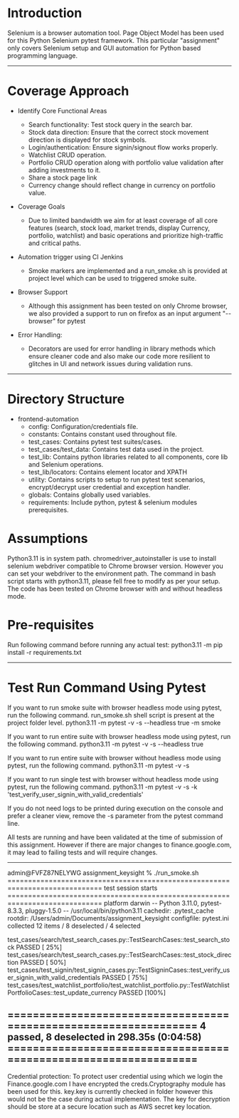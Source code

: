 # Introduction

Selenium is a browser automation tool. Page Object Model has been used for this Python Selenium pytest framework. 
This particular "assignment" only covers Selenium setup and GUI automation for Python based programming language.

---
# Coverage Approach

- Identify Core Functional Areas
   - Search functionality: Test stock query in the search bar.
   - Stock data direction: Ensure that the correct stock movement direction is displayed for stock symbols.
   - Login/authentication: Ensure signin/signout flow works properly.
   - Watchlist CRUD operation.
   - Portfolio CRUD operation along with portfolio value validation after adding investments to it.
   - Share a stock page link
   - Currency change should reflect change in currency on portfolio value.

- Coverage Goals
   - Due to limited bandwidth we aim for at least coverage of all core features (search, stock load, market trends,
     display Currency, portfolio, watchlist) and basic operations and prioritize high-traffic and critical paths.

- Automation trigger using CI Jenkins
   - Smoke markers are implemented and a run_smoke.sh is provided at project level which can be used to triggered
     smoke suite.

- Browser Support
   - Although this assignment has been tested on only Chrome browser, we also provided a support to run on firefox as
     an input argument "--browser" for pytest

- Error Handling:
   - Decorators are used for error handling in library methods which ensure cleaner code and also make our
     code more resilient to glitches in UI and network issues during validation runs.
---

# Directory Structure

- frontend-automation
   - config: Configuration/credentials file.
   - constants: Contains constant used throughout file.
   - test_cases: Contains pytest test suites/cases.
   - test_cases/test_data: Contains test data used in the project.
   - test_lib: Contains python libraries related to all components, core lib and Selenium operations.
   - test_lib/locators: Contains element locator and XPATH
   - utility: Contains scripts to setup to run pytest test scenarios, encrypt/decrypt user credential and exception handler.
   - globals: Contains globally used variables.
   - requirements: Include python, pytest & selenium modules prerequisites.

# Assumptions

Python3.11 is in system path.
chromedriver_autoinstaller is use to install selenium webdriver compatible to Chrome browser version.
However you can set your webdriver to the environment path.
The command in bash script starts with python3.11, please fell free to modify as per your setup.
The code has been tested on Chrome browser with and without headless mode.

# Pre-requisites

Run following command before running any actual test:
python3.11 -m pip install -r requirements.txt

---
# Test Run Command Using Pytest

If you want to run smoke suite with browser headless mode using pytest, run the following command.
run_smoke.sh shell script is present at the project folder level.
python3.11 -m pytest -v -s --headless true -m smoke

If you want to run entire suite with browser headless mode using pytest, run the following command.
python3.11 -m pytest -v -s --headless true

If you want to run entire suite with browser without headless mode using pytest, run the following command.
python3.11 -m pytest -v -s

If you want to run single test with browser without headless mode using pytest, run the following command.
python3.11 -m pytest -v -s -k 'test_verify_user_signin_with_valid_credentials'

If you do not need logs to be printed during execution on the console and prefer a cleaner view,
remove the -s parameter from the pytest command line.

All tests are running and have been validated at the time of submission of this assignment.
However if there are major changes to finance.google.com, it may lead to failing tests and will require changes.

---
admin@FVFZ87NELYWG assignment_keysight % ./run_smoke.sh
============================================================================= test session starts =============================================================================
platform darwin -- Python 3.11.0, pytest-8.3.3, pluggy-1.5.0 -- /usr/local/bin/python3.11
cachedir: .pytest_cache
rootdir: /Users/admin/Documents/assignment_keysight
configfile: pytest.ini
collected 12 items / 8 deselected / 4 selected                                                                                                                                

test_cases/search/test_search_cases.py::TestSearchCases::test_search_stock PASSED                                                                                       [ 25%]
test_cases/search/test_search_cases.py::TestSearchCases::test_stock_direction PASSED                                                                                    [ 50%]
test_cases/test_signin/test_signin_cases.py::TestSigninCases::test_verify_user_signin_with_valid_credentials PASSED                                                     [ 75%]
test_cases/test_watchlist_portfolio/test_watchlist_portfolio.py::TestWatchlistPortfolioCases::test_update_currency PASSED                                               [100%]

================================================================= 4 passed, 8 deselected in 298.35s (0:04:58) =================================================================
---

Credential protection: 
To protect user credential using which we login the Finance.google.com I have encrypted the creds.Cryptography module has been used for this.
key.key is currently checked in folder however this would not be the case during actual implementation.
The key for decryption should be store at a secure location such as AWS secret key location.